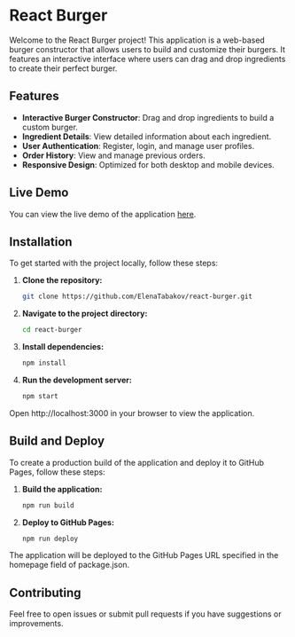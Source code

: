 # React Burger

Welcome to the React Burger project! This application is a web-based burger constructor that allows users to build and customize their burgers. It features an interactive interface where users can drag and drop ingredients to create their perfect burger. 

## Features

- **Interactive Burger Constructor**: Drag and drop ingredients to build a custom burger.
- **Ingredient Details**: View detailed information about each ingredient.
- **User Authentication**: Register, login, and manage user profiles.
- **Order History**: View and manage previous orders.
- **Responsive Design**: Optimized for both desktop and mobile devices.

## Live Demo

You can view the live demo of the application [here](https://elenatabakov.github.io/react-burger/).

## Installation

To get started with the project locally, follow these steps:

1. **Clone the repository:**

   ```bash
   git clone https://github.com/ElenaTabakov/react-burger.git


2. **Navigate to the project directory:**

    ```bash
    cd react-burger

3. **Install dependencies:**

    ```bash
    npm install

4. **Run the development server:**

     ```bash
     npm start

Open http://localhost:3000 in your browser to view the application.

##  Build and Deploy
To create a production build of the application and deploy it to GitHub Pages, follow these steps:

1. **Build the application:**

    ```bash
    npm run build

2. **Deploy to GitHub Pages:**

    ```bash
    npm run deploy

The application will be deployed to the GitHub Pages URL specified in the homepage field of package.json.

## Contributing

Feel free to open issues or submit pull requests if you have suggestions or improvements.
